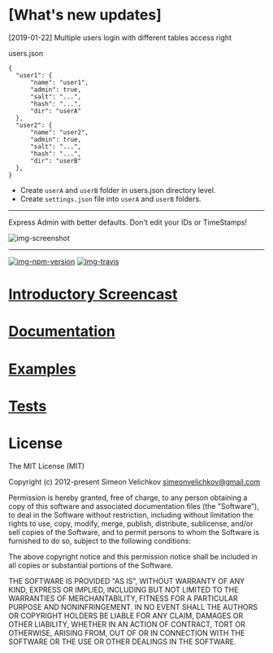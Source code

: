 # [What's new updates]

[2019-01-22] Multiple users login with different tables access right

users.json
```
{
  "user1": {
      "name": "user1",
      "admin": true,
      "salt": "...",
      "hash": "...",
      "dir": "userA"
  },
  "user2": {
      "name": "user2",
      "admin": true,
      "salt": "...",
      "hash": "...",
      "dir": "userB"
  },
}
```

- Create `userA` and `userB` folder in users.json directory level.
- Create `settings.json` file into `userA` and `userB` folders.

---
Express Admin with better defaults. Don't edit your IDs or TimeStamps!

![img-screenshot]

---

[![img-npm-version]][url-npm]
[![img-travis]][url-travis]


# [Introductory Screencast][url-screencast]

# [Documentation][url-docs]

# [Examples][url-examples]

# [Tests][url-tests]


# License

The MIT License (MIT)

Copyright (c) 2012-present Simeon Velichkov <simeonvelichkov@gmail.com>

Permission is hereby granted, free of charge, to any person obtaining a copy
of this software and associated documentation files (the "Software"), to deal
in the Software without restriction, including without limitation the rights
to use, copy, modify, merge, publish, distribute, sublicense, and/or sell
copies of the Software, and to permit persons to whom the Software is
furnished to do so, subject to the following conditions:

The above copyright notice and this permission notice shall be included in all
copies or substantial portions of the Software.

THE SOFTWARE IS PROVIDED "AS IS", WITHOUT WARRANTY OF ANY KIND, EXPRESS OR
IMPLIED, INCLUDING BUT NOT LIMITED TO THE WARRANTIES OF MERCHANTABILITY,
FITNESS FOR A PARTICULAR PURPOSE AND NONINFRINGEMENT. IN NO EVENT SHALL THE
AUTHORS OR COPYRIGHT HOLDERS BE LIABLE FOR ANY CLAIM, DAMAGES OR OTHER
LIABILITY, WHETHER IN AN ACTION OF CONTRACT, TORT OR OTHERWISE, ARISING FROM,
OUT OF OR IN CONNECTION WITH THE SOFTWARE OR THE USE OR OTHER DEALINGS IN THE
SOFTWARE.


  [url-screencast]: https://www.youtube.com/watch?v=1CdoCB96QNk
  [url-docs]: https://simov.github.io/express-admin
  [url-examples]: https://github.com/simov/express-admin-examples
  [url-tests]: https://github.com/simov/express-admin-tests
  [url-npm]: https://www.npmjs.com/package/express-admin
  [url-travis]: https://travis-ci.org/simov/express-admin

  [img-screenshot]: https://i.imgur.com/6wFggqg.png (Express Admin)
  [img-npm-install]: https://nodei.co/npm/express-admin.png?mini=true (NPM Install)
  [img-npm-version]: https://img.shields.io/npm/v/express-admin.svg?style=flat-square (NPM Version)
  [img-npm-downloads]: https://img.shields.io/npm/dm/express-admin.svg?style=flat-square (NPM Downloads)
  [img-travis]: https://img.shields.io/travis/simov/express-admin.svg?style=flat-square (Build Status)
